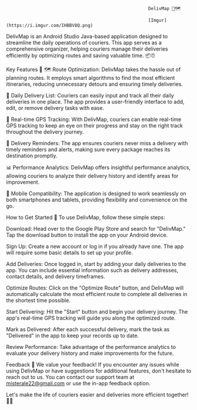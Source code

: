                                                           DelivMap 🚚🗺️

                                                          [Imgur](https://i.imgur.com/IHBBV8Q.png)
DelivMap is an Android Studio Java-based application designed to streamline the daily operations of couriers. This app serves as a comprehensive organizer, helping couriers manage their deliveries efficiently by optimizing routes and saving valuable time. 📦⏰

Key Features 🔑
🗺️ Route Optimization: DelivMap takes the hassle out of planning routes. It employs smart algorithms to find the most efficient itineraries, reducing unnecessary detours and ensuring timely deliveries.

📝 Daily Delivery List: Couriers can easily input and track all their daily deliveries in one place. The app provides a user-friendly interface to add, edit, or remove delivery tasks with ease.

📍 Real-time GPS Tracking: With DelivMap, couriers can enable real-time GPS tracking to keep an eye on their progress and stay on the right track throughout the delivery journey.

🔔 Delivery Reminders: The app ensures couriers never miss a delivery with timely reminders and alerts, making sure every package reaches its destination promptly.

📊 Performance Analytics: DelivMap offers insightful performance analytics, allowing couriers to analyze their delivery history and identify areas for improvement.

📱 Mobile Compatibility: The application is designed to work seamlessly on both smartphones and tablets, providing flexibility and convenience on the go.

How to Get Started 🚀
To use DelivMap, follow these simple steps:

Download: Head over to the Google Play Store and search for "DelivMap." Tap the download button to install the app on your Android device.

Sign Up: Create a new account or log in if you already have one. The app will require some basic details to set up your profile.

Add Deliveries: Once logged in, start by adding your daily deliveries to the app. You can include essential information such as delivery addresses, contact details, and delivery timeframes.

Optimize Routes: Click on the "Optimize Route" button, and DelivMap will automatically calculate the most efficient route to complete all deliveries in the shortest time possible.

Start Delivering: Hit the "Start" button and begin your delivery journey. The app's real-time GPS tracking will guide you along the optimized route.

Mark as Delivered: After each successful delivery, mark the task as "Delivered" in the app to keep your records up to date.

Review Performance: Take advantage of the performance analytics to evaluate your delivery history and make improvements for the future.

Feedback 💬
We value your feedback! If you encounter any issues while using DelivMap or have suggestions for additional features, don't hesitate to reach out to us. You can contact our support team at misterale22@gmail.com or use the in-app feedback option.

Let's make the life of couriers easier and deliveries more efficient together! 🤝🚀
